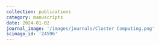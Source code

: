 ```yaml
---
collection: publications
category: manuscripts
date: 2024-01-02
journal_image: '/images/journals/Cluster Computing.png'
scimago_id: '24596'
---
```

